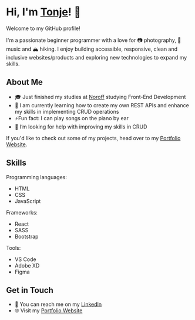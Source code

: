 # Hi, I'm [Tonje](https://github.com/tonjetj)! 👋

Welcome to my GitHub profile! 

I'm a passionate beginner programmer with a love for 📷 photography, 🎵 music and 🏔️ hiking. 
I enjoy building accessible, responsive, clean and inclusive websites/products and exploring new technologies to expand my skills.

## About Me
- 🎓 Just finished my studies at [Noroff](https://www.noroff.no/) studying Front-End Development
- 🔭 I am currently learning how to create my own REST APIs and enhance my skills in implementing CRUD operations
- ⚡Fun fact: I can play songs on the piano by ear
- 🤔 I’m looking for help with improving my skills in CRUD

If you'd like to check out some of my projects, head over to my [Portfolio Website](https://tonjetj.github.io/portfolio-ca/).

## Skills

Programming languages: 
- HTML
- CSS
- JavaScript

Frameworks:
- React
- SASS
- Bootstrap

Tools: 
- VS Code
- Adobe XD
- Figma

## Get in Touch
- 💬 You can reach me on my [LinkedIn](https://www.linkedin.com/in/tonje-totland-jenssen-1b6209a4)
- 🌐 Visit my [Portfolio Website](https://tonjetj.github.io/portfolio-ca/)

<!--
**tonjetj/tonjetj** is a ✨ _special_ ✨ repository because its `README.md` (this file) appears on your GitHub profile.

Here are some ideas to get you started:

- 🔭 I’m currently working on ...
- 🌱 I’m currently learning ...
- 👯 I’m looking to collaborate on ...
- 🤔 I’m looking for help with ...
- 💬 Ask me about ...
- 📫 How to reach me: ...
- 😄 Pronouns: ...
- ⚡ Fun fact: ...
-->
